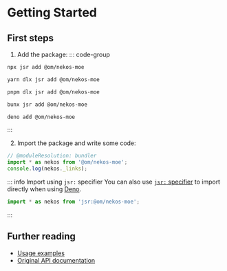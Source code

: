 # Getting Started

## First steps
1. Add the package:
::: code-group
```sh [npm]
npx jsr add @om/nekos-moe
```
```sh [yarn]
yarn dlx jsr add @om/nekos-moe
```
```sh [pnpm]
pnpm dlx jsr add @om/nekos-moe
```
```sh [bun]
bunx jsr add @om/nekos-moe
```
```sh [deno]
deno add @om/nekos-moe
```
:::

2. Import the package and write some code:
```ts twoslash
// @moduleResolution: bundler
import * as nekos from '@om/nekos-moe';
console.log(nekos._links);
```
::: info Import using `jsr:` specifier
You can also use [`jsr:` specifier](https://jsr.io/docs/native-imports) to import directly when using [Deno](https://deno.com).
```ts
import * as nekos from 'jsr:@om/nekos-moe';
```
:::

## Further reading
- [Usage examples](/guide/usage)
- [Original API documentation](https://docs.nekos.moe)
